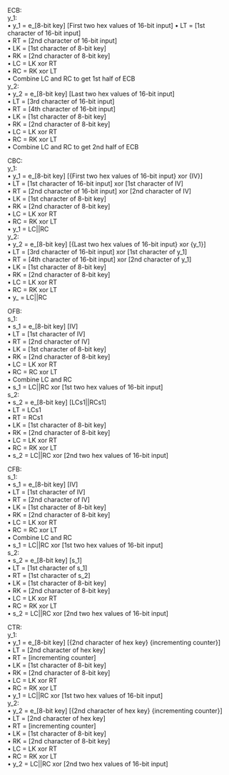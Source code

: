 ECB:  
	y_1:   
		• y_1 = e_[8-bit key] [First two hex values of 16-bit input] 
		• LT = [1st character of 16-bit input]  
		• RT = [2nd character of 16-bit input]  
		• LK = [1st character of 8-bit key]  
		• RK = [2nd character of 8-bit key]  
		• LC = LK xor RT  
		• RC = RK xor LT  
		• Combine LC and RC to get 1st half of ECB  
	y_2:  
		• y_2 = e_[8-bit key] [Last two hex values of 16-bit input]  
		• LT = [3rd character of 16-bit input]   
		• RT = [4th character of 16-bit input]   
		• LK = [1st character of 8-bit key]   
		• RK = [2nd character of 8-bit key]   
		• LC = LK xor RT  
		• RC = RK xor LT  
		• Combine LC and RC to get 2nd half of ECB  
  
  	
CBC:  
	y_1:  
		• y_1 = e_[8-bit key] [{First two hex values of 16-bit input} xor {IV}]  
		• LT = [1st character of 16-bit input] xor [1st character of IV]   
		• RT = [2nd character of 16-bit input] xor [2nd character of IV]   
		• LK = [1st character of 8-bit key]   
		• RK = [2nd character of 8-bit key]   
		• LC = LK xor RT  
		• RC = RK xor LT  
		• y_1 = LC||RC  
	y_2:  
		• y_2 = e_[8-bit key] [{Last two hex values of 16-bit input} xor {y_1}]  
		• LT = [3rd character of 16-bit input] xor [1st character of y_1]   
		• RT = [4th character of 16-bit input] xor [2nd character of y_1]   
		• LK = [1st character of 8-bit key]   
		• RK = [2nd character of 8-bit key]   
		• LC = LK xor RT  
		• RC = RK xor LT  
		• y_ = LC||RC  
  
  
OFB:  
	s_1:  
		• s_1 = e_[8-bit key] [IV]  
		• LT = [1st character of IV]  
		• RT = [2nd character of IV]   
		• LK = [1st character of 8-bit key]   
		• RK = [2nd character of 8-bit key]   
		• LC = LK xor RT  
		• RC = RC xor LT  
		• Combine LC and RC  
		• s_1 = LC||RC xor [1st two hex values of 16-bit input]  
	s_2:  
		• s_2 = e_[8-bit key] [LCs1||RCs1]  
		• LT = LCs1  
		• RT = RCs1  
		• LK = [1st character of 8-bit key]   
		• RK = [2nd character of 8-bit key]   
		• LC = LK xor RT  
		• RC = RK xor LT  
		• s_2 = LC||RC xor [2nd two hex values of 16-bit input]  
		  
	  	
CFB:  
	s_1:  
		• s_1 = e_[8-bit key] [IV]  
		• LT = [1st character of IV]  
		• RT = [2nd character of IV]   
		• LK = [1st character of 8-bit key]   
		• RK = [2nd character of 8-bit key]   
		• LC = LK xor RT  
		• RC = RC xor LT  
		• Combine LC and RC  
		• s_1 = LC||RC xor [1st two hex values of 16-bit input]  
	s_2:  
		• s_2 = e_[8-bit key] [s_1]  
		• LT = [1st character of s_1]  
		• RT = [1st character of s_2]  
		• LK = [1st character of 8-bit key]   
		• RK = [2nd character of 8-bit key]   
		• LC = LK xor RT  
		• RC = RK xor LT  
		• s_2 = LC||RC xor [2nd two hex values of 16-bit input]  
  
  
CTR:  
	y_1:  
		• y_1 = e_[8-bit key] [{2nd character of hex key} {incrementing counter}]  
		• LT = [2nd character of hex key]  
		• RT = [incrementing counter]  
		• LK = [1st character of 8-bit key]   
		• RK = [2nd character of 8-bit key]   
		• LC = LK xor RT  
		• RC = RK xor LT  
		• y_1 = LC||RC xor [1st two hex values of 16-bit input]  
	y_2:  
		• y_2 = e_[8-bit key] [{2nd character of hex key} {incrementing counter}]  
		• LT = [2nd character of hex key]  
		• RT = [incrementing counter]  
		• LK = [1st character of 8-bit key]   
		• RK = [2nd character of 8-bit key]   
		• LC = LK xor RT  
		• RC = RK xor LT  
		• y_2 = LC||RC xor [2nd two hex values of 16-bit input]  
